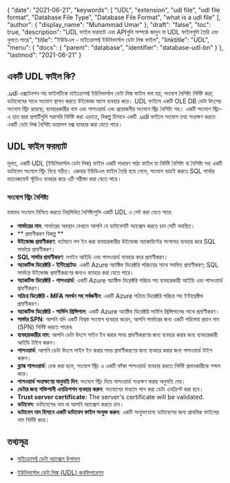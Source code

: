 {
  "date": "2021-06-21",
  "keywords": [
    "UDL",
    "extension",
    "udl file",
    "udl file format",
    "Database File Type",
    "Database File Format",
    "what is a udl file"
  ],
  "author": {
    "display_name": "Muhammad Umar"
  },
  "draft": "false",
  "toc": true,
  "description": "UDL ফাইল ফরম্যাট এবং APIগুলি সম্পর্কে জানুন যা UDL ফাইলগুলি তৈরি এবং খুলতে পারে৷",
  "title": "ইউডিএল - মাইক্রোসফ্ট ইউনিভার্সাল ডেটা লিঙ্ক ফাইল",
  "linktitle": "UDL",
  "menu": {
    "docs": {
      "parent": "database",
      "identifier": "database-udl-bn"
    }
  },
  "lastmod": "2021-06-21"
}

## একটি UDL ফাইল কি?
.udl এক্সটেনশন সহ ফাইলটিকে মাইক্রোসফ্ট ইউনিভার্সাল ডেটা লিঙ্ক ফাইল বলা হয়; সংযোগ বৈশিষ্ট্য নির্দিষ্ট করা; ডাটাবেসের সাথে সংযোগ স্থাপন করতে উইন্ডোজ অ্যাপ ব্যবহার করে। UDL ফাইলে একটি OLE DB ডেটা উৎসের সংযোগ স্ট্রিং রয়েছে; ব্যবহারকারীর নাম এবং পাসওয়ার্ড এবং প্রয়োজনীয় সংযোগ স্ট্রিং বৈশিষ্ট্য সহ। একটি সংযোগ স্ট্রিং-এ হাত দ্বারা প্রপার্টিগুলি সরাসরি নির্দিষ্ট করা এড়াতে, বিকল্প হিসাবে একটি .udl ফাইলে সংযোগ তথ্য সংরক্ষণ করতে একটি ডেটা লিঙ্ক বৈশিষ্ট্য ডায়ালগ বক্স ব্যবহার করা যেতে পারে।

## UDL ফাইল ফরম্যাট
মূলত, একটি UDL (ইউনিভার্সাল ডেটা লিঙ্ক) ফাইল একটি সাধারণ পাঠ্য ফাইল যা নির্দিষ্ট বৈশিষ্ট্য বা বৈশিষ্ট্য সহ একটি ডাটাবেস সংযোগ স্ট্রিং নিয়ে গঠিত। একবার ইউডিএল ফাইল তৈরি হয়ে গেলে, সংযোগ যাচাই করতে SQL সার্ভার ম্যানেজমেন্ট স্টুডিও ব্যবহার করে এটি পরীক্ষা করা যেতে পারে।

### সংযোগ স্ট্রিং বৈশিষ্ট্য
যথাযথ সংযোগ নিশ্চিত করতে নিম্নলিখিত বৈশিষ্ট্যগুলি একটি UDL এ সেট করা যেতে পারে:

- **সার্ভারের নাম**: সার্ভারের অবস্থান যেখানে আপনি যে ডাটাবেসটি অ্যাক্সেস করতে চান সেটি অবস্থিত।
- ** প্রমাণীকরণ বিকল্প **
- **উইন্ডোজ প্রমাণীকরণ**: বর্তমানে লগ ইন করা ব্যবহারকারীর উইন্ডোজ অ্যাকাউন্টের শংসাপত্র ব্যবহার করে SQL সার্ভারে প্রমাণীকরণ।
- **SQL সার্ভার প্রমাণীকরণ**: লগইন আইডি এবং পাসওয়ার্ড ব্যবহার করে প্রমাণীকরণ।
- **অ্যাকটিভ ডিরেক্টরি - ইন্টিগ্রেটেড**: একটি Azure অ্যাক্টিভ ডিরেক্টরি পরিচয়ের সাথে সমন্বিত প্রমাণীকরণ; SQL সার্ভারে উইন্ডোজ প্রমাণীকরণের জন্যও ব্যবহার করা যেতে পারে।
- **অ্যাকটিভ ডিরেক্টরি - পাসওয়ার্ড**: একটি Azure অ্যাক্টিভ ডিরেক্টরি পরিচয় সহ ব্যবহারকারী আইডি এবং পাসওয়ার্ড প্রমাণীকরণ।
- **সক্রিয় ডিরেক্টরি - MFA সমর্থন সহ সর্বজনীন**: একটি Azure সক্রিয় ডিরেক্টরি পরিচয় সহ ইন্টারেক্টিভ প্রমাণীকরণ।
- **অ্যাকটিভ ডিরেক্টরি - সার্ভিস প্রিন্সিপাল**: একটি Azure অ্যাক্টিভ ডিরেক্টরি সার্ভিস প্রিন্সিপালের সাথে প্রমাণীকরণ।
- **সার্ভার SPN**: আপনি যদি একটি বিশ্বস্ত সংযোগ ব্যবহার করেন, আপনি সার্ভারের জন্য একটি পরিষেবা প্রধান নাম (SPN) নির্দিষ্ট করতে পারেন৷
- **ব্যবহারকারীর নাম**: আপনি ডেটা উৎসে সাইন ইন করার সময় প্রমাণীকরণের জন্য ব্যবহার করার জন্য ব্যবহারকারী আইডি টাইপ করুন।
- **পাসওয়ার্ড**: আপনি ডেটা উৎসে সাইন ইন করার সময় প্রমাণীকরণের জন্য ব্যবহার করার জন্য পাসওয়ার্ড টাইপ করুন।
- **ব্ল্যাঙ্ক পাসওয়ার্ড**: চেক করা হলে, সংযোগ স্ট্রিং এ একটি ফাঁকা পাসওয়ার্ড ব্যবহার করতে নির্দিষ্ট প্রদানকারীকে সক্ষম করে।
- **পাসওয়ার্ড সংরক্ষণের অনুমতি দিন**: সংযোগ স্ট্রিং দিয়ে পাসওয়ার্ড সংরক্ষণ করার অনুমতি দেয়।
- **ডেটার জন্য শক্তিশালী এনক্রিপশন ব্যবহার করুন**: সংযোগের মাধ্যমে পাস করা ডেটা এনক্রিপ্ট করা হবে।
- **Trust server certificate**: The server's certificate will be validated.
- **ডাটাবেস**: ডাটাবেসের নাম যা আপনি অ্যাক্সেস করতে চান।
- **ডাটাবেস নাম হিসাবে একটি ডাটাবেস ফাইল সংযুক্ত করুন**: একটি সংযুক্তযোগ্য ডাটাবেসের জন্য প্রাথমিক ফাইলের নাম নির্দিষ্ট করে।

## তথ্যসূত্র ##

* [মাইক্রোসফ্ট ডেটা অ্যাক্সেস উপাদান](https://en.wikipedia.org/wiki/Microsoft_Data_Access_Components#Universal_data_link)

* [ইউনিভার্সাল ডেটা লিঙ্ক (UDL) কনফিগারেশন](https://learn.microsoft.com/en-us/sql/connect/oledb/help-topics/data-link-pages?view=sql-server-ver15)


